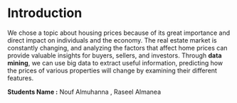 # Introduction 
We chose a topic about housing prices because of its great importance and direct impact on individuals and the economy. The real estate market is constantly changing, and analyzing the factors that affect home prices can provide valuable insights for buyers, sellers, and investors. Through **data mining**, we can use big data to extract useful information, predicting how the prices of various properties will change by examining their different features.

**Students Name :** Nouf Almuhanna , Raseel Almanea
